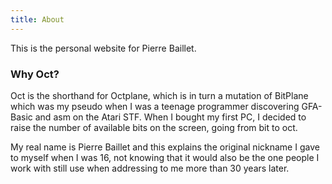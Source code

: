 ```yaml
---
title: About
---
```

This is the personal website for Pierre Baillet.

### Why Oct?

Oct is the shorthand for Octplane, which is in turn a mutation of BitPlane which was my pseudo when I was a teenage programmer discovering GFA-Basic and asm on the Atari STF. When I bought my first PC, I decided to raise the number of available bits on the screen, going from bit to oct.

My real name is Pierre Baillet and this explains the original nickname I gave to myself when I was 16, not knowing that it would also be the one people I work with still use when addressing to me more than 30 years later.

